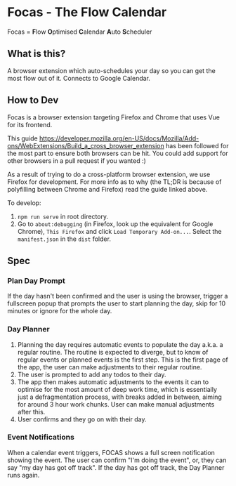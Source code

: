 # Focas - The Flow Calendar
Focas = **F**low **O**ptimised **C**alendar **A**uto **S**cheduler

## What is this?
A browser extension which auto-schedules your day so you can get the most flow out of it. Connects to Google Calendar.

## How to Dev
Focas is a browser extension targeting Firefox and Chrome that uses Vue for its frontend.

This guide https://developer.mozilla.org/en-US/docs/Mozilla/Add-ons/WebExtensions/Build_a_cross_browser_extension has been followed for the most part to ensure both browsers can be hit. You could add support for other browsers in a pull request if you wanted :)

As a result of trying to do a cross-platform browser extension, we use Firefox for development. For more info as to why (the TL;DR is because of polyfilling between Chrome and Firefox) read the guide linked above.

To develop:
1. `npm run serve` in root directory.
2. Go to `about:debugging` (in Firefox, look up the equivalent for Google Chrome), `This Firefox` and click `Load Temporary Add-on...`. Select the `manifest.json` in the `dist` folder.

## Spec

### Plan Day Prompt
If the day hasn't been confirmed and the user is using the browser, trigger a fullscreen popup that prompts the user to start planning the day, skip for 10 minutes or ignore for the whole day.

### Day Planner
1. Planning the day requires automatic events to populate the day a.k.a. a regular routine. The routine is expected to diverge, but to know of regular events or planned events is the first step. This is the first page of the app, the user can make adjustments to their regular routine.
2. The user is prompted to add any todos to their day.
3. The app then makes automatic adjustments to the events it can to optimise for the most amount of deep work time, which is essentially just a defragmentation process, with breaks added in between, aiming for around 3 hour work chunks. User can make manual adjustments after this.
4. User confirms and they go on with their day.

### Event Notifications
When a calendar event triggers, FOCAS shows a full screen notification showing the event. The user can confirm "I'm doing the event", or, they can say "my day has got off track". If the day has got off track, the Day Planner runs again.
